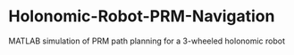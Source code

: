 # Holonomic-Robot-PRM-Navigation
MATLAB simulation of PRM path planning for a 3-wheeled holonomic robot
